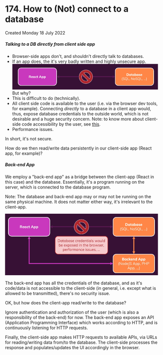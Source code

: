 # 174. How to (Not) connect to a database
Created Monday 18 July 2022

##### Talking to a DB directly from client side app
- Browser-side apps don't, and shouldn't directly talk to databases.
- If an app does, the it's very badly written and highly unsecure app.
![](../../../../assets/Pasted%20image%2020220718044242.png)
But why?
- This is difficult to do (technically).
- All client side code is available to the user (i.e. via the browser dev tools, for example). Connecting *directly* to a database in a client app would, thus, expose database credentials to the outside world, which is not desirable and a huge security concern.
	Note: to know more about client-side code accessibility by the user, see [this](https://academind.com/tutorials/hide-javascript-code).
- Performance issues.

In short, it's not secure.

How do we then read/write data persistently in our client-side app (React app, for example)?

##### Back-end App
We employ a "back-end app" as a bridge between the client-app (React in this case) and the database. Essentially, it's a program running on the server, which is connected to the database program. 

Note: The database and back-end app may or may not be running on the same physical machine. It does not matter either way, it's irrelevant to the client-app.

![](../../../../assets/Pasted%20image%2020220718044924.png)

The back-end app has all the credentials of the database, and as it's code/data is not accessible to the client-side (in general, i.e. except what is allowed to be transmitted), there's no security issue.

OK, but how does the client-app read/write to the database?

Ignore authentication and authorization of the user (which is also a responsibility of the back-end) for now. The back-end app exposes an API (Application Programming Interface) which works according to HTTP, and is continuously listening for HTTP requests.

Finally, the client-side app makes HTTP requests to available APIs, via URLs for reading/writing data from/to the database. The client-side processes the response and populates/updates the UI accordingly in the browser.
